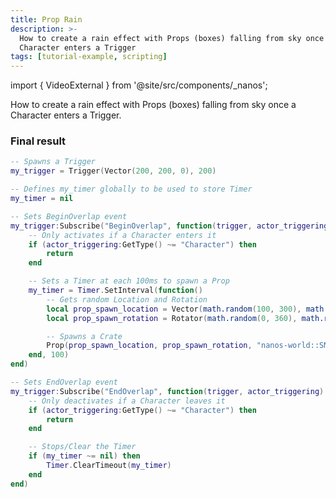 ```yaml
---
title: Prop Rain
description: >-
  How to create a rain effect with Props (boxes) falling from sky once a
  Character enters a Trigger
tags: [tutorial-example, scripting]
---
```


import { VideoExternal } from '@site/src/components/_nanos';


How to create a rain effect with Props (boxes) falling from sky once a Character enters a Trigger.

### Final result

<VideoExternal path="/docs/tutorials/prop-rain.mp4" />


```lua title="Server/Index.lua" showLineNumbers
-- Spawns a Trigger
my_trigger = Trigger(Vector(200, 200, 0), 200)

-- Defines my_timer globally to be used to store Timer
my_timer = nil

-- Sets BeginOverlap event
my_trigger:Subscribe("BeginOverlap", function(trigger, actor_triggering)
    -- Only activates if a Character enters it
    if (actor_triggering:GetType() ~= "Character") then
        return
    end

    -- Sets a Timer at each 100ms to spawn a Prop
    my_timer = Timer.SetInterval(function()
        -- Gets random Location and Rotation
        local prop_spawn_location = Vector(math.random(100, 300), math.random(100, 300), math.random(800, 1200))
        local prop_spawn_rotation = Rotator(math.random(0, 360), math.random(0, 360), math.random(0, 360))

        -- Spawns a Crate
        Prop(prop_spawn_location, prop_spawn_rotation, "nanos-world::SM_Crate_07")
    end, 100)
end)

-- Sets EndOverlap event
my_trigger:Subscribe("EndOverlap", function(trigger, actor_triggering)
    -- Only deactivates if a Character leaves it
    if (actor_triggering:GetType() ~= "Character") then
        return
    end

    -- Stops/Clear the Timer
    if (my_timer ~= nil) then
        Timer.ClearTimeout(my_timer)
    end
end)
```


